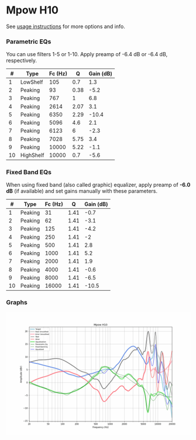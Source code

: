 # Mpow H10
See [usage instructions](https://github.com/jaakkopasanen/AutoEq#usage) for more options and info.

### Parametric EQs
You can use filters 1-5 or 1-10. Apply preamp of -6.4 dB or -6.4 dB, respectively.

|   # | Type      |   Fc (Hz) |    Q |   Gain (dB) |
|-----|-----------|-----------|------|-------------|
|   1 | LowShelf  |       105 | 0.7  |         1.3 |
|   2 | Peaking   |        93 | 0.38 |        -5.2 |
|   3 | Peaking   |       767 | 1    |         6.8 |
|   4 | Peaking   |      2614 | 2.07 |         3.1 |
|   5 | Peaking   |      6350 | 2.29 |       -10.4 |
|   6 | Peaking   |      5096 | 4.6  |         2.1 |
|   7 | Peaking   |      6123 | 6    |        -2.3 |
|   8 | Peaking   |      7028 | 5.75 |         3.4 |
|   9 | Peaking   |     10000 | 5.22 |        -1.1 |
|  10 | HighShelf |     10000 | 0.7  |        -5.6 |

### Fixed Band EQs
When using fixed band (also called graphic) equalizer, apply preamp of **-6.0 dB** (if available) and set gains manually with these parameters.

|   # | Type    |   Fc (Hz) |    Q |   Gain (dB) |
|-----|---------|-----------|------|-------------|
|   1 | Peaking |        31 | 1.41 |        -0.7 |
|   2 | Peaking |        62 | 1.41 |        -3.1 |
|   3 | Peaking |       125 | 1.41 |        -4.2 |
|   4 | Peaking |       250 | 1.41 |        -2   |
|   5 | Peaking |       500 | 1.41 |         2.8 |
|   6 | Peaking |      1000 | 1.41 |         5.2 |
|   7 | Peaking |      2000 | 1.41 |         1.9 |
|   8 | Peaking |      4000 | 1.41 |        -0.6 |
|   9 | Peaking |      8000 | 1.41 |        -6.5 |
|  10 | Peaking |     16000 | 1.41 |       -10.5 |

### Graphs
![](./Mpow%20H10.png)
